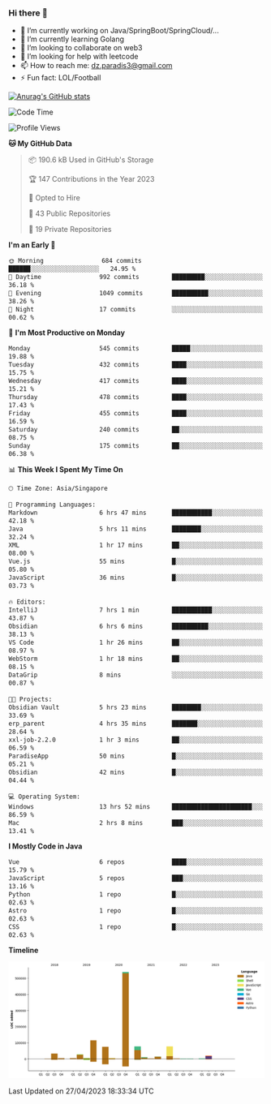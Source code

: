 ### Hi there 👋

- 🔭 I’m currently working on Java/SpringBoot/SpringCloud/...
- 🌱 I’m currently learning Golang
- 👯 I’m looking to collaborate on web3
- 🤔 I’m looking for help with leetcode
- 📫 How to reach me: dz.paradis3@gmail.com
- ⚡ Fun fact: LOL/Football

[![Anurag's GitHub stats](https://github-readme-stats.vercel.app/api?username=xiumu2017&show_icons=true&theme=radical)](https://github.com/anuraghazra/github-readme-stats)

<!--
**xiumu2017/xiumu2017** is a ✨ _special_ ✨ repository because its `README.md` (this file) appears on your GitHub profile.

Here are some ideas to get you started:

- 🔭 I’m currently working on ...
- 🌱 I’m currently learning ...
- 👯 I’m looking to collaborate on ...
- 🤔 I’m looking for help with ...
- 💬 Ask me about ...
- 📫 How to reach me: ...
- 😄 Pronouns: ...
- ⚡ Fun fact: ...
-->

<!--START_SECTION:waka-->
![Code Time](http://img.shields.io/badge/Code%20Time-1%2C365%20hrs%2047%20mins-blue)

![Profile Views](http://img.shields.io/badge/Profile%20Views-7-blue)

**🐱 My GitHub Data** 

> 📦 190.6 kB Used in GitHub's Storage 
 > 
> 🏆 147 Contributions in the Year 2023
 > 
> 💼 Opted to Hire
 > 
> 📜 43 Public Repositories 
 > 
> 🔑 19 Private Repositories 
 > 
**I'm an Early 🐤** 

```text
🌞 Morning                684 commits         ██████░░░░░░░░░░░░░░░░░░░   24.95 % 
🌆 Daytime                992 commits         █████████░░░░░░░░░░░░░░░░   36.18 % 
🌃 Evening                1049 commits        ██████████░░░░░░░░░░░░░░░   38.26 % 
🌙 Night                  17 commits          ░░░░░░░░░░░░░░░░░░░░░░░░░   00.62 % 
```
📅 **I'm Most Productive on Monday** 

```text
Monday                   545 commits         █████░░░░░░░░░░░░░░░░░░░░   19.88 % 
Tuesday                  432 commits         ████░░░░░░░░░░░░░░░░░░░░░   15.75 % 
Wednesday                417 commits         ████░░░░░░░░░░░░░░░░░░░░░   15.21 % 
Thursday                 478 commits         ████░░░░░░░░░░░░░░░░░░░░░   17.43 % 
Friday                   455 commits         ████░░░░░░░░░░░░░░░░░░░░░   16.59 % 
Saturday                 240 commits         ██░░░░░░░░░░░░░░░░░░░░░░░   08.75 % 
Sunday                   175 commits         ██░░░░░░░░░░░░░░░░░░░░░░░   06.38 % 
```


📊 **This Week I Spent My Time On** 

```text
🕑︎ Time Zone: Asia/Singapore

💬 Programming Languages: 
Markdown                 6 hrs 47 mins       ███████████░░░░░░░░░░░░░░   42.18 % 
Java                     5 hrs 11 mins       ████████░░░░░░░░░░░░░░░░░   32.24 % 
XML                      1 hr 17 mins        ██░░░░░░░░░░░░░░░░░░░░░░░   08.00 % 
Vue.js                   55 mins             █░░░░░░░░░░░░░░░░░░░░░░░░   05.80 % 
JavaScript               36 mins             █░░░░░░░░░░░░░░░░░░░░░░░░   03.73 % 

🔥 Editors: 
IntelliJ                 7 hrs 1 min         ███████████░░░░░░░░░░░░░░   43.87 % 
Obsidian                 6 hrs 6 mins        ██████████░░░░░░░░░░░░░░░   38.13 % 
VS Code                  1 hr 26 mins        ██░░░░░░░░░░░░░░░░░░░░░░░   08.97 % 
WebStorm                 1 hr 18 mins        ██░░░░░░░░░░░░░░░░░░░░░░░   08.15 % 
DataGrip                 8 mins              ░░░░░░░░░░░░░░░░░░░░░░░░░   00.87 % 

🐱‍💻 Projects: 
Obsidian Vault           5 hrs 23 mins       ████████░░░░░░░░░░░░░░░░░   33.69 % 
erp_parent               4 hrs 35 mins       ███████░░░░░░░░░░░░░░░░░░   28.64 % 
xxl-job-2.2.0            1 hr 3 mins         ██░░░░░░░░░░░░░░░░░░░░░░░   06.59 % 
ParadiseApp              50 mins             █░░░░░░░░░░░░░░░░░░░░░░░░   05.21 % 
Obsidian                 42 mins             █░░░░░░░░░░░░░░░░░░░░░░░░   04.44 % 

💻 Operating System: 
Windows                  13 hrs 52 mins      ██████████████████████░░░   86.59 % 
Mac                      2 hrs 8 mins        ███░░░░░░░░░░░░░░░░░░░░░░   13.41 % 
```

**I Mostly Code in Java** 

```text
Vue                      6 repos             ████░░░░░░░░░░░░░░░░░░░░░   15.79 % 
JavaScript               5 repos             ███░░░░░░░░░░░░░░░░░░░░░░   13.16 % 
Python                   1 repo              █░░░░░░░░░░░░░░░░░░░░░░░░   02.63 % 
Astro                    1 repo              █░░░░░░░░░░░░░░░░░░░░░░░░   02.63 % 
CSS                      1 repo              █░░░░░░░░░░░░░░░░░░░░░░░░   02.63 % 
```



**Timeline**

![Lines of Code chart](https://raw.githubusercontent.com/xiumu2017/xiumu2017/main/assets/bar_graph.png)


 Last Updated on 27/04/2023 18:33:34 UTC
<!--END_SECTION:waka-->

